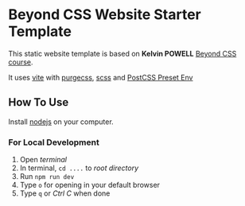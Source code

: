 # Beyond CSS Website Starter Template

This static website template is based on **Kelvin POWELL** [Beyond CSS course](https://www.beyondcss.dev/).

It uses [vite](https://vitejs.dev/) with [purgecss](https://github.com/Mexican-Man/vite-plugin-html-purgecss/), [scss](https://sass-lang.com/) and [PostCSS Preset Env](https://www.npmjs.com/package/postcss-preset-env)

## How To Use

Install [nodejs](https://nodejs.org/) on your computer.

### For Local Development

1. Open _terminal_
2. In terminal, `cd ....` to _root directory_
3. Run `npm run dev`
4. Type `o` for opening in your default browser
5. Type `q` or _Ctrl C_ when done
